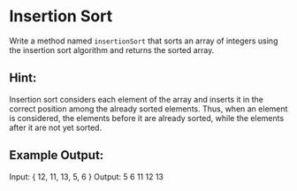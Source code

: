 # Insertion Sort

Write a method named `insertionSort` that sorts an array of integers using 
the insertion sort algorithm and returns the sorted array.

## Hint:
Insertion sort considers each element of the array and inserts it in the correct position among 
the already sorted elements. Thus, when an element is considered, the elements before it are already 
sorted, while the elements after it are not yet sorted.

## Example Output:

Input: { 12, 11, 13, 5, 6 }
Output: 5 6 11 12 13